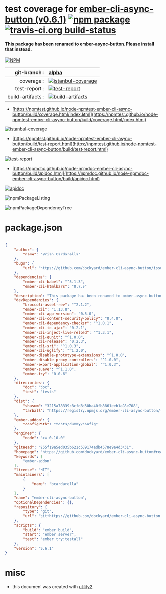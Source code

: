 # test coverage for  [ember-cli-async-button (v0.6.1)](https://github.com/dockyard/ember-cli-async-button#readme)  [![npm package](https://img.shields.io/npm/v/npmtest-ember-cli-async-button.svg?style=flat-square)](https://www.npmjs.org/package/npmtest-ember-cli-async-button) [![travis-ci.org build-status](https://api.travis-ci.org/npmtest/node-npmtest-ember-cli-async-button.svg)](https://travis-ci.org/npmtest/node-npmtest-ember-cli-async-button)
#### This package has been renamed to ember-async-button. Please install that instead.

[![NPM](https://nodei.co/npm/ember-cli-async-button.png?downloads=true&downloadRank=true&stars=true)](https://www.npmjs.com/package/ember-cli-async-button)

| git-branch : | [alpha](https://github.com/npmtest/node-npmtest-ember-cli-async-button/tree/alpha)|
|--:|:--|
| coverage : | [![istanbul-coverage](https://npmtest.github.io/node-npmtest-ember-cli-async-button/build/coverage.badge.svg)](https://npmtest.github.io/node-npmtest-ember-cli-async-button/build/coverage.html/index.html)|
| test-report : | [![test-report](https://npmtest.github.io/node-npmtest-ember-cli-async-button/build/test-report.badge.svg)](https://npmtest.github.io/node-npmtest-ember-cli-async-button/build/test-report.html)|
| build-artifacts : | [![build-artifacts](https://npmtest.github.io/node-npmtest-ember-cli-async-button/glyphicons_144_folder_open.png)](https://github.com/npmtest/node-npmtest-ember-cli-async-button/tree/gh-pages/build)|

- [https://npmtest.github.io/node-npmtest-ember-cli-async-button/build/coverage.html/index.html](https://npmtest.github.io/node-npmtest-ember-cli-async-button/build/coverage.html/index.html)

[![istanbul-coverage](https://npmtest.github.io/node-npmtest-ember-cli-async-button/build/screenCapture.buildCi.browser.%252Ftmp%252Fbuild%252Fcoverage.lib.html.png)](https://npmtest.github.io/node-npmtest-ember-cli-async-button/build/coverage.html/index.html)

- [https://npmtest.github.io/node-npmtest-ember-cli-async-button/build/test-report.html](https://npmtest.github.io/node-npmtest-ember-cli-async-button/build/test-report.html)

[![test-report](https://npmtest.github.io/node-npmtest-ember-cli-async-button/build/screenCapture.buildCi.browser.%252Ftmp%252Fbuild%252Ftest-report.html.png)](https://npmtest.github.io/node-npmtest-ember-cli-async-button/build/test-report.html)

- [https://npmdoc.github.io/node-npmdoc-ember-cli-async-button/build/apidoc.html](https://npmdoc.github.io/node-npmdoc-ember-cli-async-button/build/apidoc.html)

[![apidoc](https://npmdoc.github.io/node-npmdoc-ember-cli-async-button/build/screenCapture.buildCi.browser.%252Ftmp%252Fbuild%252Fapidoc.html.png)](https://npmdoc.github.io/node-npmdoc-ember-cli-async-button/build/apidoc.html)

![npmPackageListing](https://npmtest.github.io/node-npmtest-ember-cli-async-button/build/screenCapture.npmPackageListing.svg)

![npmPackageDependencyTree](https://npmtest.github.io/node-npmtest-ember-cli-async-button/build/screenCapture.npmPackageDependencyTree.svg)



# package.json

```json

{
    "author": {
        "name": "Brian Cardarella"
    },
    "bugs": {
        "url": "https://github.com/dockyard/ember-cli-async-button/issues"
    },
    "dependencies": {
        "ember-cli-babel": "^5.1.3",
        "ember-cli-htmlbars": "0.7.9"
    },
    "description": "This package has been renamed to ember-async-button. Please install that instead.",
    "devDependencies": {
        "broccoli-asset-rev": "^2.1.2",
        "ember-cli": "1.13.8",
        "ember-cli-app-version": "0.5.0",
        "ember-cli-content-security-policy": "0.4.0",
        "ember-cli-dependency-checker": "^1.0.1",
        "ember-cli-ic-ajax": "0.2.1",
        "ember-cli-inject-live-reload": "^1.3.1",
        "ember-cli-qunit": "^1.0.0",
        "ember-cli-release": "0.2.3",
        "ember-cli-sri": "^1.0.3",
        "ember-cli-uglify": "^1.2.0",
        "ember-disable-prototype-extensions": "^1.0.0",
        "ember-disable-proxy-controllers": "^1.0.0",
        "ember-export-application-global": "^1.0.3",
        "ember-suave": "^1.1.0",
        "ember-try": "0.0.6"
    },
    "directories": {
        "doc": "doc",
        "test": "tests"
    },
    "dist": {
        "shasum": "3215a78339c8cfd8d30ba40fb8861eeb1a98e708",
        "tarball": "https://registry.npmjs.org/ember-cli-async-button/-/ember-cli-async-button-0.6.1.tgz"
    },
    "ember-addon": {
        "configPath": "tests/dummy/config"
    },
    "engines": {
        "node": ">= 0.10.0"
    },
    "gitHead": "255f19a5ed035b621c509174adb4578e9a4d3431",
    "homepage": "https://github.com/dockyard/ember-cli-async-button#readme",
    "keywords": [
        "ember-addon"
    ],
    "license": "MIT",
    "maintainers": [
        {
            "name": "bcardarella"
        }
    ],
    "name": "ember-cli-async-button",
    "optionalDependencies": {},
    "repository": {
        "type": "git",
        "url": "git+https://github.com/dockyard/ember-cli-async-button.git"
    },
    "scripts": {
        "build": "ember build",
        "start": "ember server",
        "test": "ember try:testall"
    },
    "version": "0.6.1"
}
```



# misc
- this document was created with [utility2](https://github.com/kaizhu256/node-utility2)
